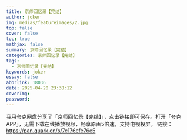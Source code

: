 ```yaml
---
title: 京师回忆录【完结】
author: joker
img: medias/featureimages/2.jpg
top: false
cover: false
toc: true
mathjax: false
summary: 京师回忆录【完结】
categories: 京师回忆录【完结】
tags:
  - 京师回忆录【完结】
keywords: joker
essay: false
abbrlink: 18036
date: 2025-04-20 23:38:12
coverImg:
password:
---
```


我用夸克网盘分享了「京师回忆录【完结】」，点击链接即可保存。打开「夸克APP」，无需下载在线播放视频，畅享原画5倍速，支持电视投屏。
链接：https://pan.quark.cn/s/7c176efe76e5
